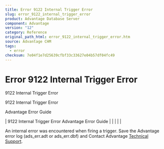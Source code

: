 ```yaml
---
title: Error 9122 Internal Trigger Error
slug: error_9122_internal_trigger_error
product: Advantage Database Server
component: Advantage
version: "12"
category: Reference
original_path_html: error_9122_internal_trigger_error.htm
source: Advantage CHM
tags:
  - error
checksum: 7e04f1e7d25639cfbf33c33627e04b57df04fc49
---
```


# Error 9122 Internal Trigger Error

9122 Internal Trigger Error

9122 Internal Trigger Error

Advantage Error Guide

| 9122 Internal Trigger Error  Advantage Error Guide |  |  |  |  |

An internal error was encountered when firing a trigger. Save the Advantage error log (ads\_err.adt or ads\_err.dbf) and Contact Advantage [Technical Support](master_technical_support_u_s__and_canada.md).
